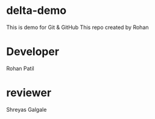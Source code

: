 # delta-demo
This is demo for Git &amp; GitHub 
This repo created by Rohan 

# Developer
Rohan Patil

# reviewer 
Shreyas Galgale 